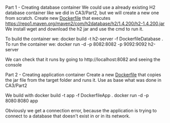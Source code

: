 Part 1 - Creating database container
We could use a already existing H2 database container like we did in CA3/Part2, but we will create a new one from scratch.
Create new [Dockerfile](DockerfileDatabase) that executes https://repo1.maven.org/maven2/com/h2database/h2/1.4.200/h2-1.4.200.jar
We install wget and download the h2 jar and use the cmd to run it.

To build the container we: docker build -t h2-server -f DockerfileDatabase .
To run the container we: docker run -d -p 8082:8082 -p 9092:9092 h2-server

We can check that it runs by going to http://localhost:8082 and seeing the console

Part 2 - Creating application container
Create a new [Dockerfile](DockerfileApp) that copies the jar file from the target folder and runs it.
Use as base what was done in CA3/Part2

We build with
docker build -t app -f DockerfileApp .
docker run -d -p 8080:8080 app

Obviously we get a connection error, because the application is trying to connect to a database that doesn't exist in or in its network.

